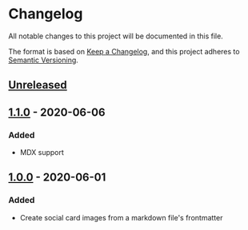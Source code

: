# Changelog
All notable changes to this project will be documented in this file.

The format is based on [Keep a Changelog](https://keepachangelog.com/en/1.0.0/), and this project adheres to [Semantic Versioning](https://semver.org/spec/v2.0.0.html).

## [Unreleased]

## [1.1.0] - 2020-06-06
### Added
- MDX support

## [1.0.0] - 2020-06-01
### Added
- Create social card images from a markdown file's frontmatter

[Unreleased]: https://github.com/olivierlacan/keep-a-changelog/compare/v1.1.0...HEAD
[1.1.0]: https://github.com/olivierlacan/keep-a-changelog/compare/v0.0.1.0.0...v1.1.0
[1.0.0]: https://github.com/olivierlacan/keep-a-changelog/releases/tag/v1.0.0
